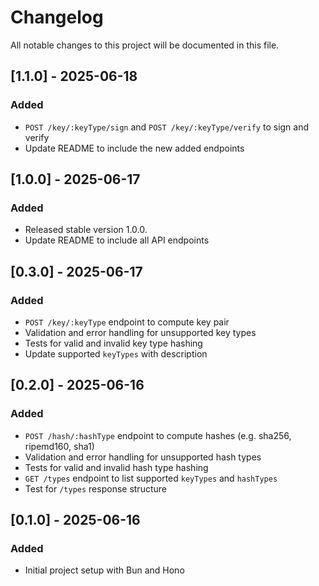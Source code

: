 # Changelog

All notable changes to this project will be documented in this file.

## [1.1.0] - 2025-06-18

### Added
- `POST /key/:keyType/sign` and `POST /key/:keyType/verify` to sign and verify
- Update README to include the new added endpoints

## [1.0.0] - 2025-06-17

### Added

- Released stable version 1.0.0.
- Update README to include all API endpoints

## [0.3.0] - 2025-06-17

### Added

- `POST /key/:keyType` endpoint to compute key pair
- Validation and error handling for unsupported key types
- Tests for valid and invalid key type hashing
- Update supported `keyTypes` with description

## [0.2.0] - 2025-06-16

### Added

- `POST /hash/:hashType` endpoint to compute hashes (e.g. sha256, ripemd160, sha1)
- Validation and error handling for unsupported hash types
- Tests for valid and invalid hash type hashing
- `GET /types` endpoint to list supported `keyTypes` and `hashTypes`
- Test for `/types` response structure

## [0.1.0] - 2025-06-16

### Added

- Initial project setup with Bun and Hono
